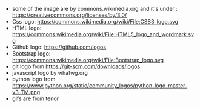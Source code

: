 - some of the image are by commons.wikimedia.org and it's under : https://creativecommons.org/licenses/by/3.0/
- Css logo: https://commons.wikimedia.org/wiki/File:CSS3_logo.svg
- HTML logo: https://commons.wikimedia.org/wiki/File:HTML5_logo_and_wordmark.svg
- Github logo: https://github.com/logos
- Bootstrap logo: https://commons.wikimedia.org/wiki/File:Bootstrap_logo.svg
- git logo from https://git-scm.com/downloads/logos
- javascript logo by whatwg.org
- python logo from https://www.python.org/static/community_logos/python-logo-master-v3-TM.png
- gifs are from tenor

